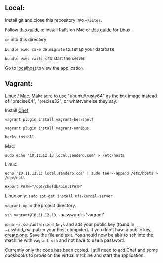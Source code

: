 ## Local:

Install git and clone this repository into `~/Sites`.

Follow [this guide](https://gorails.com/setup/osx/10.10-yosemite) to install Rails on Mac or [this guide](https://www.digitalocean.com/community/tutorials/how-to-install-ruby-on-rails-with-rbenv-on-ubuntu-14-04) for Linux.

`cd` into this directory

`bundle exec rake db:migrate` to set up your database

`bundle exec rails s` to start the server.

Go to [localhost](http://localhost:3000/routes) to view the application.

## Vagrant:

[Linux](http://www.olindata.com/blog/2014/07/installing-vagrant-and-virtual-box-ubuntu-1404-lts) / [Mac](http://sourabhbajaj.com/mac-setup/Vagrant/README.html).  Make sure to use "ubuntu/trusty64" as the box image instead of "precise64", "precise32", or whatever else they say.

Install [Chef](https://downloads.chef.io/chef-dk/)

`vagrant plugin install vagrant-berkshelf`

`vagrant plugin install vagrant-omnibus`

`berks install`

Mac:

`sudo echo '10.11.12.13 local.sendero.com' > /etc/hosts`

Linux:

`echo '10.11.12.13 local.sendero.com' | sudo tee --append /etc/hosts > /dev/null`

`export PATH="/opt/chefdk/bin:$PATH"`

Linux only: `sudo apt-get install nfs-kernel-server`

`vagrant up` in the project directory.

`ssh vagrant@10.11.12.13` - password is 'vagrant'

`nano ~/.ssh/authorized_keys` and add your public key (found in ~/.ssh/id_rsa.pub in your host computer).  If you don't have a public key, [create one](https://help.github.com/articles/generating-a-new-ssh-key/).  Save the file and exit.  You should now be able to ssh into the machine with `vagrant ssh` and not have to use a password.

Currently only the code has been copied.  I still need to add Chef and some cookbooks to provision the virtual machine and start the application.